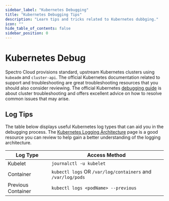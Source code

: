 ```yaml
---
sidebar_label: "Kubernetes Debugging"
title: "Kubernetes Debugging Tips"
description: "Learn tips and tricks related to Kubernetes dubbging."
icon: ""
hide_table_of_contents: false
sidebar_position: 0
---
```




# Kubernetes Debug

Spectro Cloud provisions standard, upstream Kubernetes clusters using `kubeadm` and `cluster-api`. The official Kubernetes documentation related to support and troubleshooting are great troubleshooting resources that you should also consider reviewing. The official Kubernetes [debugging guide](https://kubernetes.io/docs/tasks/debug-application-cluster/debug-cluster) is about cluster troubleshooting and offers excellent advice on how to resolve common issues that may arise.


## Log Tips

The table below displays useful Kubernetes log types that can aid you in the debugging process. The [Kubernetes Logging Architecture](https://kubernetes.io/docs/concepts/cluster-administration/logging/) page is a good resource you can review to help gain a better understanding of the logging architecture.  

| **Log Type** | **Access Method** |
|----------|---------------|
|Kubelet   |`journalctl -u kubelet`| 
|Container |    `kubectl logs` OR `/var/log/containers` and `/var/log/pods` |
| Previous Container| `kubectl logs <podName> --previous`